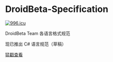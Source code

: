 # DroidBeta-Specification

[![996.icu](https://img.shields.io/badge/link-996.icu-red.svg)](https://996.icu)

DroidBeta Team 各语言格式规范

现已推出 C# 语言规范（草稿）

[猛戳查看](https://github.com/DroidBeta/DroidBeta-Specification/blob/master/CSharpSpecificationDroidbeta.md)
